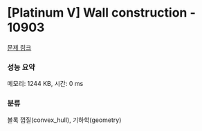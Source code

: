 # [Platinum V] Wall construction - 10903 

[문제 링크](https://www.acmicpc.net/problem/10903) 

### 성능 요약

메모리: 1244 KB, 시간: 0 ms

### 분류

볼록 껍질(convex_hull), 기하학(geometry)

